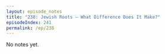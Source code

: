 ```yaml
---
layout: episode_notes
title: "238: Jewish Roots — What Difference Does It Make?"
episodeIndex: 241
permalink: /ep/238
---
```

No notes yet.
